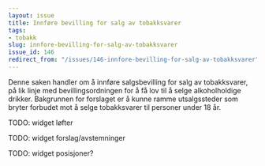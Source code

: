```yaml
---
layout: issue
title: Innføre bevilling for salg av tobakksvarer
tags:
- tobakk
slug: innfore-bevilling-for-salg-av-tobakksvarer
issue_id: 146
redirect_from: "/issues/146-innfore-bevilling-for-salg-av-tobakksvarer"
---
```


Denne saken handler om å innføre salgsbevilling for salg av tobakksvarer, på lik linje med bevillingsordningen for å få lov til å selge alkoholholdige drikker. Bakgrunnen for forslaget er å kunne ramme utsalgssteder som bryter forbudet mot å selge tobakksvarer til personer under 18 år.

TODO: widget løfter

TODO: widget forslag/avstemninger

TODO: widget posisjoner?

